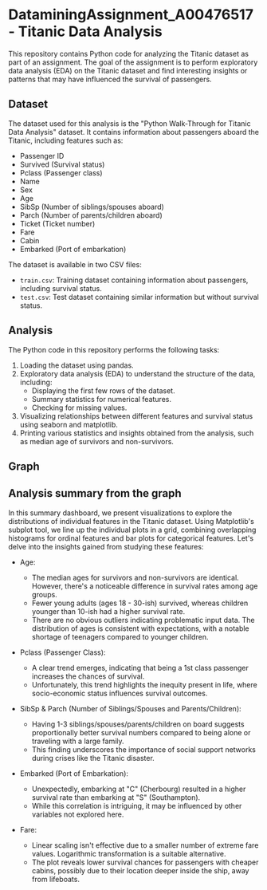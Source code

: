 # DataminingAssignment_A00476517 - Titanic Data Analysis

This repository contains Python code for analyzing the Titanic dataset as part of an assignment. The goal of the assignment is to perform exploratory data analysis (EDA) on the Titanic dataset and find interesting insights or patterns that may have influenced the survival of passengers.

## Dataset

The dataset used for this analysis is the "Python Walk-Through for Titanic Data Analysis" dataset. It contains information about passengers aboard the Titanic, including features such as:

- Passenger ID
- Survived (Survival status)
- Pclass (Passenger class)
- Name
- Sex
- Age
- SibSp (Number of siblings/spouses aboard)
- Parch (Number of parents/children aboard)
- Ticket (Ticket number)
- Fare
- Cabin
- Embarked (Port of embarkation)

The dataset is available in two CSV files:
- `train.csv`: Training dataset containing information about passengers, including survival status.
- `test.csv`: Test dataset containing similar information but without survival status.

## Analysis

The Python code in this repository performs the following tasks:

1. Loading the dataset using pandas.
2. Exploratory data analysis (EDA) to understand the structure of the data, including:
   - Displaying the first few rows of the dataset.
   - Summary statistics for numerical features.
   - Checking for missing values.
3. Visualizing relationships between different features and survival status using seaborn and matplotlib.
4. Printing various statistics and insights obtained from the analysis, such as median age of survivors and non-survivors.

## Graph

## Analysis summary from the graph

In this summary dashboard, we present visualizations to explore the distributions of individual features in the Titanic dataset. Using Matplotlib's subplot tool, we line up the individual plots in a grid, combining overlapping histograms for ordinal features and bar plots for categorical features. Let's delve into the insights gained from studying these features:

- Age:

   - The median ages for survivors and non-survivors are identical. However, there's a noticeable difference in survival rates among age groups.
   - Fewer young adults (ages 18 - 30-ish) survived, whereas children younger than 10-ish had a higher survival rate.
   - There are no obvious outliers indicating problematic input data. The distribution of ages is consistent with expectations, with a notable shortage of teenagers compared to younger children.

- Pclass (Passenger Class):

   - A clear trend emerges, indicating that being a 1st class passenger increases the chances of survival.
   - Unfortunately, this trend highlights the inequity present in life, where socio-economic status influences survival outcomes.

- SibSp & Parch (Number of Siblings/Spouses and Parents/Children):

   - Having 1-3 siblings/spouses/parents/children on board suggests proportionally better survival numbers compared to being alone or traveling with a large family.
   - This finding underscores the importance of social support networks during crises like the Titanic disaster.

- Embarked (Port of Embarkation):

   - Unexpectedly, embarking at "C" (Cherbourg) resulted in a higher survival rate than embarking at "S" (Southampton).
   - While this correlation is intriguing, it may be influenced by other variables not explored here.

- Fare:

   - Linear scaling isn't effective due to a smaller number of extreme fare values. Logarithmic transformation is a suitable alternative.
   - The plot reveals lower survival chances for passengers with cheaper cabins, possibly due to their location deeper inside the ship, away from lifeboats.
